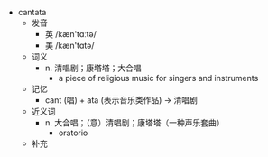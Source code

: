 - cantata
  - 发音
    - 英 /kæn'tɑːtə/
    - 美 /kæn'tɑtə/
  - 词义
    - n. 清唱剧；康塔塔；大合唱
      - a piece of religious music for singers and instruments
  - 记忆
    - cant (唱) + ata (表示音乐类作品) → 清唱剧
  - 近义词
    - n. 大合唱；（意）清唱剧；康塔塔（一种声乐套曲）
      - oratorio
  - 补充